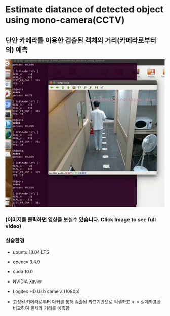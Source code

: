 # Estimate diatance of detected object using mono-camera(CCTV)
 
## 단안 카메라를 이용한 검출된 객체의 거리(카메라로부터의) 예측

[![Video Label](./data/test_img.jpg)](https://youtu.be/IVxFX5EjLZ4)

### (이미지를 클릭하면 영상을 보실수 있습니다. Click Image to see full video)

### 실습환경

- ubuntu 18.04 LTS
- opencv 3.4.0
- cuda 10.0
- NVIDIA Xavier
- Logitec HD Usb camera (1080p)

- 고정된 카메라로부터 마커를 통해 검출된 좌표기반으로 픽셀좌표 <-> 실제좌표를 비교하여 물체의 거리를 예측함




